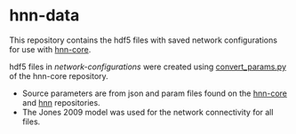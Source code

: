 # hnn-data
This repository contains the hdf5 files with saved network configurations for use with [hnn-core](https://github.com/jonescompneurolab/hnn-core).

hdf5 files in _network-configurations_ were created using [convert_params.py](dev_scripts/convert_params.py) of the hnn-core repository. 
* Source parameters are from json and param files found on the [hnn-core](https://github.com/jonescompneurolab/hnn-core/tree/master/hnn_core/param) and [hnn](https://github.com/jonescompneurolab/hnn/tree/master/param) repositories.
* The Jones 2009 model was used for the network connectivity for all files.